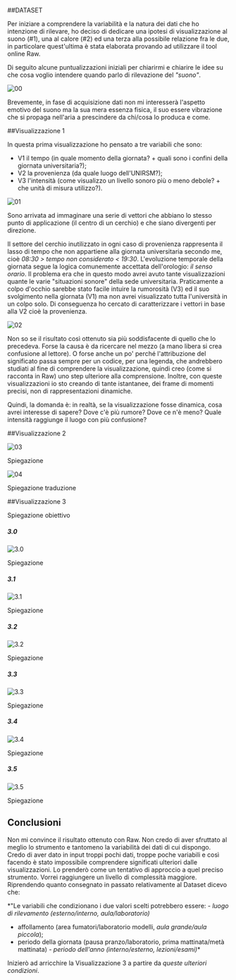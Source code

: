 ##DATASET

Per iniziare a comprendere la variabilità e la natura dei dati che ho intenzione di rilevare, ho deciso di dedicare una ipotesi di visualizzazione al suono (#1), una al calore (#2) ed una terza alla possibile relazione fra le due, in particolare quest'ultima è stata elaborata provando ad utilizzare il tool online Raw.

Di seguito alcune puntualizzazioni iniziali per chiarirmi e chiarire le idee su che cosa voglio intendere quando parlo di rilevazione del *"suono"*.

![00](http://i.imgur.com/jQcZeAO.png?1)

Brevemente, in fase di acquisizione dati non mi interesserà l'aspetto emotivo del suono ma la sua mera essenza fisica, il suo essere vibrazione che si propaga nell'aria a prescindere da chi/cosa lo produca e come.

##Visualizzazione 1

In questa prima visualizzazione ho pensato a tre variabili che sono:

- V1 il tempo (in quale momento della giornata? + quali sono i confini della giornata universitaria?);
- V2 la provenienza (da quale luogo dell'UNIRSM?);
- V3 l'intensità (come visualizzo un livello sonoro più o meno debole? + che unità di misura utilizzo?).

![01](http://i.imgur.com/G3EZ2Q2.png?1)

Sono arrivata ad immaginare una serie di vettori che abbiano lo stesso punto di applicazione (il centro di un cerchio) e che siano divergenti per direzione. 

Il settore del cerchio inutilizzato in ogni caso di provenienza rappresenta il lasso di tempo che non appartiene alla giornata universitaria secondo me, cioè _08:30 > tempo non considerato < 19:30_.
L'evoluzione temporale della giornata segue la logica comunemente accettata dell'orologio: _il senso orario_.
Il problema era che in questo modo avrei avuto tante visualizzazioni quante le varie "situazioni sonore" della sede universitaria. Praticamente a colpo d'occhio sarebbe stato facile intuire la rumorosità (V3) ed il suo svolgimento nella giornata (V1) ma non avrei visualizzato tutta l'università in un colpo solo.
Di conseguenza ho cercato di caratterizzare i vettori in base alla V2 cioè la provenienza.

![02](http://i.imgur.com/V2RC49X.png?1)

Non so se il risultato così ottenuto sia più soddisfacente di quello che lo precedeva. Forse la causa è da ricercare nel mezzo (a mano libera si crea confusione al lettore). O forse anche un po' perché l'attribuzione del significato passa sempre per un codice, per una legenda, che andrebbero studiati al fine di comprendere la visualizzazione, quindi creo (come si racconta in Raw) uno step ulteriore alla comprensione.
Inoltre, con queste visualizzazioni io sto creando di tante istantanee, dei frame di momenti precisi, non di rappresentazioni dinamiche.

Quindi, la domanda è: in realtà, se la visualizzazione fosse dinamica, cosa avrei interesse di sapere? Dove c'è più rumore? Dove ce n'è meno? Quale intensità raggiunge il luogo con più confusione?

##Visualizzazione 2

![03](http://i.imgur.com/0PSbdC5.png?1)

Spiegazione

![04](http://i.imgur.com/035dpLG.png?1)

Spiegazione traduzione

##Visualizzazione 3

Spiegazione obiettivo

##### 3.0

![3.0](http://i.imgur.com/eyAkGHO.png?1)

Spiegazione

##### 3.1

![3.1](http://i.imgur.com/4ezTeYZ.png?1)

Spiegazione

##### 3.2

![3.2](http://i.imgur.com/jdL47Y6.png?1)

Spiegazione

##### 3.3

![3.3](http://i.imgur.com/r4SaD8a.png?1)

Spiegazione

##### 3.4

![3.4](http://i.imgur.com/yw1n8I5.png?1)

Spiegazione

##### 3.5

![3.5](http://i.imgur.com/dntJ8Cr.png?1)

Spiegazione

## Conclusioni

Non mi convince il risultato ottenuto con Raw. Non credo di aver sfruttato al meglio lo strumento e tantomeno la variabilità dei dati di cui dispongo. Credo di aver dato in input troppi pochi dati, troppe poche variabili e così facendo è stato impossibile comprendere significati ulteriori dalle visualizzazioni. Lo prenderò come un tentativo di approccio a quel preciso strumento. Vorrei raggiungere un livello di complessità maggiore. 
Riprendendo quanto consegnato in passato relativamente al Dataset dicevo che:

*"Le variabili che condizionano i due valori scelti potrebbero essere:
_- luogo di rilevamento (esterno/interno, aula/laboratorio)_
- affollamento (area fumatori/laboratorio modelli, _aula grande/aula piccola_);
- periodo della giornata (pausa pranzo/laboratorio, prima mattinata/metà mattinata)
_- periodo dell'anno (interno/esterno, lezioni/esami)_*

Inizierò ad arricchire la Visualizzazione 3 a partire da _queste ulteriori condizioni_.
